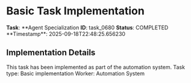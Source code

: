 # Basic Task Implementation

**Task**: **Agent Specialization
**ID**: task_0680
**Status**: COMPLETED
**Timestamp\*\*: 2025-09-18T22:48:25.656230

## Implementation Details

This task has been implemented as part of the automation system.
Task type: Basic implementation
Worker: Automation System
